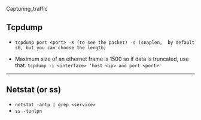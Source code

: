 Capturing_traffic

## Tcpdump 

- ```tcpdump port <port> -X (to see the packet) -s (snaplen,  by default s0, but you can choose the length)```

- Maximum size of an ethernet frame is 1500 so if data is truncated, use that.
```tcpdump -i <interface> ‘host <ip> and port <port>'```

---
## Netstat (or ss)

- ```netstat -antp | grep <service>```
- ```ss -tunlpn```